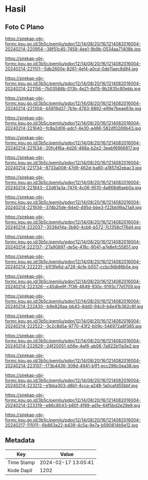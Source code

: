 # Hasil

## Foto C Plano

https://sirekap-obj-formc.kpu.go.id/3b5c/pemilu/pdpr/12/14/08/20/16/1214082016004-20240214-220954--38f51c45-7458-4ee1-9b9b-0534aa71408b.jpg

https://sirekap-obj-formc.kpu.go.id/3b5c/pemilu/pdpr/12/14/08/20/16/1214082016004-20240214-221101--5db2600e-8261-4ef4-a0cd-0de11aec8d94.jpg

https://sirekap-obj-formc.kpu.go.id/3b5c/pemilu/pdpr/12/14/08/20/16/1214082016004-20240214-221156--7b03588b-013b-4e21-8d15-9b2835c80ebb.jpg

https://sirekap-obj-formc.kpu.go.id/3b5c/pemilu/pdpr/12/14/08/20/16/1214082016004-20240214-221304--b5819d37-7b1e-4783-8892-e99e7beae63e.jpg

https://sirekap-obj-formc.kpu.go.id/3b5c/pemilu/pdpr/12/14/08/20/16/1214082016004-20240214-221640--fc8a2d06-adc1-4e30-a486-582df0269b43.jpg

https://sirekap-obj-formc.kpu.go.id/3b5c/pemilu/pdpr/12/14/08/20/16/1214082016004-20240214-221534--20fc4f6a-4d26-468a-b2e2-3eebf6966817.jpg

https://sirekap-obj-formc.kpu.go.id/3b5c/pemilu/pdpr/12/14/08/20/16/1214082016004-20240214-221734--8733a008-47d9-462d-ba60-a1857d2ebac3.jpg

https://sirekap-obj-formc.kpu.go.id/3b5c/pemilu/pdpr/12/14/08/20/16/1214082016004-20240214-221843--22d61a3a-7474-4c06-9510-4a868d6aeb0a.jpg

https://sirekap-obj-formc.kpu.go.id/3b5c/pemilu/pdpr/12/14/08/20/16/1214082016004-20240214-221936--374b25de-84e0-495d-bbe3-f22bb99a21a9.jpg

https://sirekap-obj-formc.kpu.go.id/3b5c/pemilu/pdpr/12/14/08/20/16/1214082016004-20240214-222037--3536d14a-3b80-4cb6-b572-7c1358cf78d4.jpg

https://sirekap-obj-formc.kpu.go.id/3b5c/pemilu/pdpr/12/14/08/20/16/1214082016004-20240214-222137--27a90897-de5e-418c-9041-a7e8efc55851.jpg

https://sirekap-obj-formc.kpu.go.id/3b5c/pemilu/pdpr/12/14/08/20/16/1214082016004-20240214-222231--b1f3fe6d-a726-4cfe-b557-ccbc9db86b5e.jpg

https://sirekap-obj-formc.kpu.go.id/3b5c/pemilu/pdpr/12/14/08/20/16/1214082016004-20240214-222326--c45dbe9f-7f36-4649-930c-9193c77d1709.jpg

https://sirekap-obj-formc.kpu.go.id/3b5c/pemilu/pdpr/12/14/08/20/16/1214082016004-20240214-222430--b9e828aa-bb43-4dd0-94c9-b4e41b362c8f.jpg

https://sirekap-obj-formc.kpu.go.id/3b5c/pemilu/pdpr/12/14/08/20/16/1214082016004-20240214-222522--3c2c8d5a-9770-43f2-b09c-546972a8f385.jpg

https://sirekap-obj-formc.kpu.go.id/3b5c/pemilu/pdpr/12/14/08/20/16/1214082016004-20240214-222629--24f20051-b56e-4af6-ab08-7a922b11a3e2.jpg

https://sirekap-obj-formc.kpu.go.id/3b5c/pemilu/pdpr/12/14/08/20/16/1214082016004-20240214-223107--f73b4436-309d-4941-b1f1-ecc296c0ea38.jpg

https://sirekap-obj-formc.kpu.go.id/3b5c/pemilu/pdpr/12/14/08/20/16/1214082016004-20240214-223212--e1bba303-d8b1-4cca-a248-1a0cafd55bbf.jpg

https://sirekap-obj-formc.kpu.go.id/3b5c/pemilu/pdpr/12/14/08/20/16/1214082016004-20240214-223319--e86c8043-b60f-4f99-ad1e-64f5bd2e29e9.jpg

https://sirekap-obj-formc.kpu.go.id/3b5c/pemilu/pdpr/12/14/08/20/16/1214082016004-20240217-111011--6b863a22-b439-4c5a-9e7a-b590814b5e12.jpg


## Metadata

| Key        | Value               |
| ---------- | ------------------- |
| Time Stamp | 2024-02-17 13:05:41 |
| Kode Dapil | 1202                |



